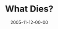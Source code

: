 ---
layout: message
category: message
series: "Death of Religion"
title: "What Dies?"
date: 2005-11-12-00-00
message_id: 94
audio: "http://s3.amazonaws.com/crossroads-media/message/audio/Religion_02_11_13_05_What_Dies.mp3"
audio-duration: "40:19"
explicit: false
---